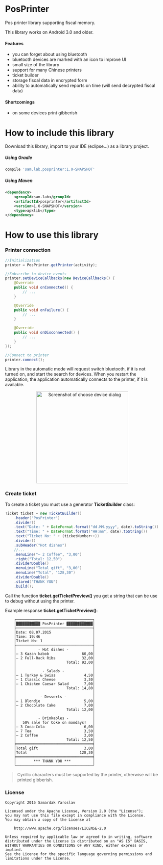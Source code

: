 # PosPrinter
Pos printer library supporting fiscal memory.

This library works on Android 3.0 and older.

#### Features
- you can forget about using bluetooth
- bluetooth devices are marked with an icon to improve UI
- small size of the library
- support for many Chinese printers
- ticket builder
- storage fiscal data in encrypted form
- ability to automatically send reports on time (will send decrypted fiscal data)

#### Shortcomings
- on some devices print gibberish

# How to include this library
Download this library, import to your IDE (eclipse...) as a library project.
##### Using Gradle
```groovy
compile 'sam.lab.posprinter:1.0-SNAPSHOT'
```
##### Using Maven
```xml
<dependency>
    <groupId>sam.lab</groupId>
    <artifactId>posprinter</artifactId>
    <version>1.0-SNAPSHOT</version>
    <type>apklib</type>
</dependency>
```

# How to use this library

### Printer connection

```java
//Initialization
printer = PosPrinter.getPrinter(activity);

//Subscribe to device events
printer.setDeviceCallbacks(new DeviceCallbacks() {
	@Override
	public void onConnected() {
		// ...
	}

	@Override
	public void onFailure() {
		// ...
	}

	@Override
	public void onDisconnected() {
		// ...
	}
});

//Connect to printer
printer.connect();
```
Library in the automatic mode will request switch bluetooth, if it is not turned on, and start the search for devices. When you restart the application, the application automatically connects to the printer, if it is available.
<p align="center"><img alt="Screenshot of choose device dialog" width="300px" src="https://raw.githubusercontent.com/iYaroslav/PosPrinter/master/screenshots/choose_device.png" /></p>

### Create ticket
To create a ticket you must use a generator **TicketBuilder** class:
```java
Ticket ticket = new TicketBuilder()
	.header("PosPrinter")
	.divider()
	.text("Date: " + DateFormat.format("dd.MM.yyyy", date).toString())
	.text("Time: " + DateFormat.format("HH:mm", date).toString())
	.text("Ticket No: " + (ticketNumber++))
	.divider()
	.subHeader("Hot dishes")
	//...
	.menuLine("— 2 Coffee", "3,00")
	.right("Total: 12,50")
	.dividerDouble()
	.menuLine("Total gift", "3,00")
	.menuLine("Total", "128,30")
	.dividerDouble()
	.stared("THANK YOU")
	.build();
```
Call the function **ticket.getTicketPreview()** you get a string that can be use to debug without using the printer.

Example response **ticket.getTicketPreview()**:
```
    ┌───────────────────────────────────┐
    │▓▓▓▓▓▓▓▓▓▓▓ PosPrinter ▓▓▓▓▓▓▓▓▓▓▓▓│
    ├───────────────────────────────────┤
    │Date: 08.07.2015                   │
    │Time: 19:46                        │
    │Ticket No: 1                       │
    ├───────────────────────────────────┤
    │          - Hot dishes -           │
    │— 3 Kazan kabob               60,00│
    │— 2 Full-Rack Ribs            32,00│
    │                       Total: 92,00│
    │                                   │
    │            - Salads -             │
    │— 1 Turkey & Swiss             4,50│
    │— 1 Classic Cheese             3,30│
    │— 1 Chicken Caesar Salad       7,00│
    │                       Total: 14,80│
    │                                   │
    │           - Desserts -            │
    │— 1 Blondie                    5,00│
    │— 2 Chocolate Cake             7,00│
    │                       Total: 12,00│
    │                                   │
    │          - Drinkables -           │
    │   50% sale for Coke on mondays!   │
    │— 3 Coca-Cola                  6,00│
    │— 7 Tea                        3,50│
    │— 2 Coffee                     3,00│
    │                       Total: 12,50│
    ╞═══════════════════════════════════╡
    │Total gift                     3,00│
    │Total                        128,30│
    ╞═══════════════════════════════════╡
    │        *** THANK YOU ***          │
    └───────────────────────────────────┘
```

> Cyrillic characters must be supported by the printer, otherwise will be printed gibberish.

### License
```
Copyright 2015 Samardak Yaroslav

Licensed under the Apache License, Version 2.0 (the "License");
you may not use this file except in compliance with the License.
You may obtain a copy of the License at

	http://www.apache.org/licenses/LICENSE-2.0

Unless required by applicable law or agreed to in writing, software
distributed under the License is distributed on an "AS IS" BASIS,
WITHOUT WARRANTIES OR CONDITIONS OF ANY KIND, either express or implied.
See the License for the specific language governing permissions and
limitations under the License.
```
